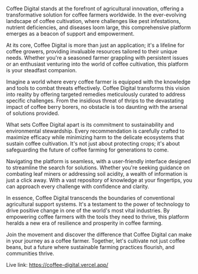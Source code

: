 Coffee Digital stands at the forefront of agricultural innovation, offering a transformative solution for coffee farmers worldwide. In the ever-evolving landscape of coffee cultivation, where challenges like pest infestations, nutrient deficiencies, and diseases loom large, this comprehensive platform emerges as a beacon of support and empowerment.

At its core, Coffee Digital is more than just an application; it's a lifeline for coffee growers, providing invaluable resources tailored to their unique needs. Whether you're a seasoned farmer grappling with persistent issues or an enthusiast venturing into the world of coffee cultivation, this platform is your steadfast companion.

Imagine a world where every coffee farmer is equipped with the knowledge and tools to combat threats effectively. Coffee Digital transforms this vision into reality by offering targeted remedies meticulously curated to address specific challenges. From the insidious threat of thrips to the devastating impact of coffee berry borers, no obstacle is too daunting with the arsenal of solutions provided.

What sets Coffee Digital apart is its commitment to sustainability and environmental stewardship. Every recommendation is carefully crafted to maximize efficacy while minimizing harm to the delicate ecosystems that sustain coffee cultivation. It's not just about protecting crops; it's about safeguarding the future of coffee farming for generations to come.

Navigating the platform is seamless, with a user-friendly interface designed to streamline the search for solutions. Whether you're seeking guidance on combating leaf miners or addressing soil acidity, a wealth of information is just a click away. With a vast repository of knowledge at your fingertips, you can approach every challenge with confidence and clarity.

In essence, Coffee Digital transcends the boundaries of conventional agricultural support systems. It's a testament to the power of technology to drive positive change in one of the world's most vital industries. By empowering coffee farmers with the tools they need to thrive, this platform heralds a new era of resilience and prosperity in coffee farming.

Join the movement and discover the difference that Coffee Digital can make in your journey as a coffee farmer. Together, let's cultivate not just coffee beans, but a future where sustainable farming practices flourish, and communities thrive.


Live link: https://coffee-digital.vercel.app/




